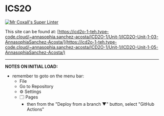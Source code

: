 # ICS2O


[![Mr Coxall's Super Linter](https://github.com/MTHS-ICD2O-1-2024/annasophia.sanchez-acosta/workflows/Mr%20Coxall's%20Super%20Linter/badge.svg)](https://github.com/MTHS-ICD2O-1-2024/annasophia.sanchez-acosta/actions)

This site can be found at: [https://icd2o-1-teh.type-code.cloud/~annasophia.sanchez-acosta/ICD2O-1/Unit-1/ICD2O-Unit-1-03-AnnasophiaSanchez-Acosta/](https://icd2o-1-teh.type-code.cloud/~annasophia.sanchez-acosta/ICD2O-1/Unit-1/ICD2O-Unit-1-05-AnnasophiaSanchez-Acosta/)


---

**NOTES ON INITIAL LOAD:**
- remember to goto on the menu bar:
  - File
  - Go to Repository
  - ⚙ Settings
  - 🗔 Pages
    - then from the "Deploy from a branch ▼" button, select "GitHub Actions"
